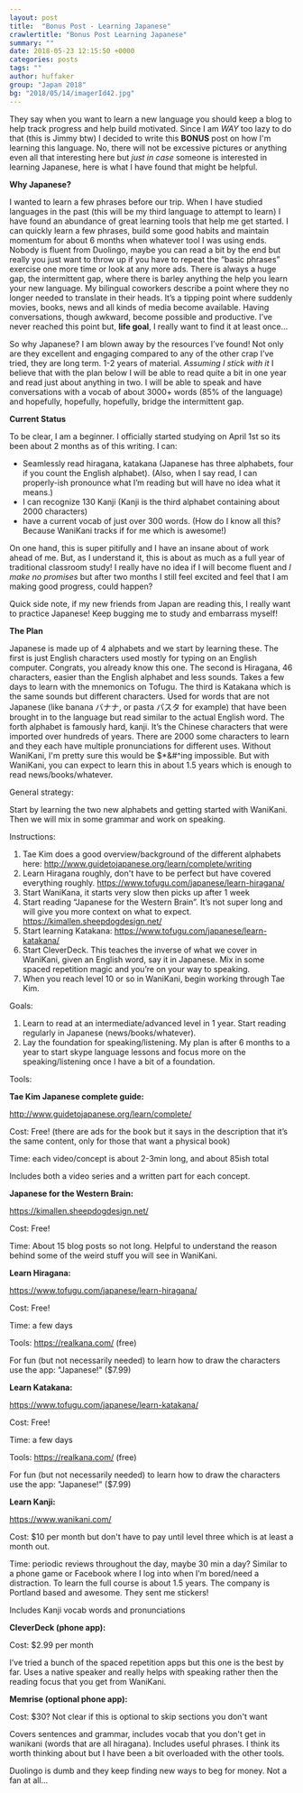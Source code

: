 ```yaml
---
layout: post
title:  "Bonus Post - Learning Japanese"
crawlertitle: "Bonus Post Learning Japanese"
summary: ""
date: 2018-05-23 12:15:50 +0000
categories: posts
tags: ""
author: huffaker
group: "Japan 2018"
bg: "2018/05/14/imagerId42.jpg"
---
```


They say when you want to learn a new language you should keep a blog to help track progress and help build motivated. Since I am *WAY* too lazy to do that (this is Jimmy btw) I decided to write this **BONUS** post on how I'm learning this language. No, there will not be excessive pictures or anything even all that interesting here but *just in case* someone is interested in learning Japanese, here is what I have found that might be helpful.

**Why Japanese?**

I wanted to learn a few phrases before our trip. When I have studied languages in the past (this will be my third language to attempt to learn) I have found an abundance of great learning tools that help me get started. I can quickly learn a few phrases, build some good habits and maintain momentum for about 6 months when whatever tool I was using ends. Nobody is fluent from Duolingo, maybe you can read a bit by the end but really you just want to throw up if you have to repeat the “basic phrases” exercise one more time or look at any more ads. There is always a huge gap, the intermittent gap, where there is barley anything the help you learn your new language. My bilingual coworkers describe a point where they no longer needed to translate in their heads. It’s a tipping point where suddenly movies, books, news and all kinds of media become available. Having conversations, though awkward, become possible and productive. I’ve never reached this point but, **life goal**, I really want to find it at least once…

So why Japanese? I am blown away by the resources I’ve found! Not only are they excellent and engaging compared to any of the other crap I’ve tried, they are long term. 1-2 years of material. *Assuming I stick with it* I believe that with the plan below I will be able to read quite a bit in one year and read just about anything in two. I will be able to speak and have conversations with a vocab of about 3000+ words (85% of the language) and hopefully, hopefully, hopefully, bridge the intermittent gap.

**Current Status**

To be clear, I am a beginner. I officially started studying on April 1st so its been about 2 months as of this writing. I can:
* Seamlessly read hiragana, katakana (Japanese has three alphabets, four if you count the English alphabet). (Also, when I say read, I can properly-ish pronounce what I’m reading but will have no idea what it means.)
* I can recognize 130 Kanji (Kanji is the third alphabet containing about 2000 characters)
* have a current vocab of just over 300 words.
(How do I know all this? Because WaniKani tracks if for me which is awesome!)

On one hand, this is super pitifully and I have an insane about of work ahead of me. But, as I understand it, this is about as much as a full year of traditional classroom study! I really have no idea if I will become fluent and *I make no promises* but after two months I still feel excited and feel that I am making good progress, could happen?

Quick side note, if my new friends from Japan are reading this, I really want to practice Japanese! Keep bugging me to study and embarrass myself!

**The Plan**

Japanese is made up of 4 alphabets and we start by learning these. The first is just English characters used mostly for typing on an English computer. Congrats, you already know this one. The second is Hiragana, 46 characters, easier than the English alphabet and less sounds. Takes a few days to learn with the mnemonics on Tofugu. The third is Katakana which is the same sounds but different characters. Used for words that are not Japanese (like banana バナナ, or pasta パスタ for example) that have been brought in to the language but read similar to the actual English word. The forth alphabet is famously hard, kanji. It’s the Chinese characters that were imported over hundreds of years. There are 2000 some characters to learn and they each have multiple pronunciations for different uses. Without WaniKani, I'm pretty sure this would be $*&#^ing impossible. But with WaniKani, you can expect to learn this in about 1.5 years which is enough to read news/books/whatever.

General strategy:

Start by learning the two new alphabets and getting started with WaniKani. Then we will mix in some grammar and work on speaking.

Instructions:

1. Tae Kim does a good overview/background of the different alphabets here: http://www.guidetojapanese.org/learn/complete/writing
2. Learn Hiragana roughly, don't have to be perfect but have covered everything roughly. https://www.tofugu.com/japanese/learn-hiragana/
3. Start WaniKana, it starts very slow then picks up after 1 week
4. Start reading “Japanese for the Western Brain”. It’s not super long and will give you more context on what to expect. https://kimallen.sheepdogdesign.net/
5. Start learning Katakana: https://www.tofugu.com/japanese/learn-katakana/
6. Start CleverDeck. This teaches the inverse of what we cover in WaniKani, given an English word, say it in Japanese. Mix in some spaced repetition magic and you’re on your way to speaking.
7. When you reach level 10 or so in WaniKani, begin working through Tae Kim.

Goals:
1. Learn to read at an intermediate/advanced level in 1 year. Start reading regularly in Japanese (news/books/whatever).
2. Lay the foundation for speaking/listening. My plan is after 6 months to a year to start skype language lessons and focus more on the speaking/listening once I have a bit of a foundation.

Tools:

**Tae Kim Japanese complete guide:**

http://www.guidetojapanese.org/learn/complete/

Cost: Free! (there are ads for the book but it says in the description that it’s the same content, only for those that want a physical book)

Time: each video/concept is about 2-3min long, and about 85ish total

Includes both a video series and a written part for each concept.

**Japanese for the Western Brain:**

https://kimallen.sheepdogdesign.net/

Cost: Free!

Time: About 15 blog posts so not long. Helpful to understand the reason behind some of the weird stuff you will see in WaniKani.

**Learn Hiragana:**

https://www.tofugu.com/japanese/learn-hiragana/

Cost: Free!

Time: a few days

Tools: https://realkana.com/ (free)

For fun (but not necessarily needed) to learn how to draw the characters use the app: "Japanese!" ($7.99)

**Learn Katakana:**

https://www.tofugu.com/japanese/learn-katakana/

Cost: Free!

Time: a few days

Tools: https://realkana.com/ (free)

For fun (but not necessarily needed) to learn how to draw the characters use the app: "Japanese!" ($7.99)

**Learn Kanji:**

https://www.wanikani.com/

Cost: $10 per month but don't have to pay until level three which is at least a month out.

Time: periodic reviews throughout the day, maybe 30 min a day? Similar to a phone game or Facebook where I log into when I’m bored/need a distraction. To learn the full course is about 1.5 years. The company is Portland based and awesome. They sent me stickers!

Includes Kanji vocab words and pronunciations

**CleverDeck (phone app):**

Cost: $2.99 per month

I’ve tried a bunch of the spaced repetition apps but this one is the best by far. Uses a native speaker and really helps with speaking rather then the reading focus that you get from WaniKani.

**Memrise (optional phone app):**

Cost: $30? Not clear if this is optional to skip sections you don't want

Covers sentences and grammar, includes vocab that you don't get in wanikani (words that are all hiragana). Includes useful phrases. I think its worth thinking about but I have been a bit overloaded with the other tools.

Duolingo is dumb and they keep finding new ways to beg for money. Not a fan at all…


